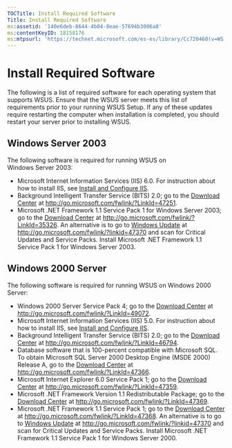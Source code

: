 ```yaml
---
TOCTitle: Install Required Software
Title: Install Required Software
ms:assetid: '140e6deb-8644-4b04-8eae-57694b3006a8'
ms:contentKeyID: 18158176
ms:mtpsurl: 'https://technet.microsoft.com/es-es/library/Cc720460(v=WS.10)'
---
```


Install Required Software
=========================

The following is a list of required software for each operating system that supports WSUS. Ensure that the WSUS server meets this list of requirements prior to your running WSUS Setup. If any of these updates require restarting the computer when installation is completed, you should restart your server prior to installing WSUS.

Windows Server 2003
-------------------

The following software is required for running WSUS on Windows Server 2003:

-   Microsoft Internet Information Services (IIS) 6.0. For instruction about how to install IIS, see [Install and Configure IIS](https://technet.microsoft.com/6b2e1035-5b82-45f4-9f51-6cc0ca32fd60).
-   Background Intelligent Transfer Service (BITS) 2.0; go to the [Download Center](http://go.microsoft.com/fwlink/?linkid=47251) at http://go.microsoft.com/fwlink/?LinkId=47251.
-   Microsoft .NET Framework 1.1 Service Pack 1 for Windows Server 2003; go to the [Download Center](http://go.microsoft.com/fwlink/?linkid=35326) at http://go.microsoft.com/fwlink/?LinkId=35326.
    An alternative is to go to [Windows Update](http://go.microsoft.com/fwlink/?linkid=47370) at http://go.microsoft.com/fwlink/?linkid=47370 and scan for Critical Updates and Service Packs. Install Microsoft .NET Framework 1.1 Service Pack 1 for Windows Server 2003.

Windows 2000 Server
-------------------

The following software is required for running WSUS on Windows 2000 Server:

-   Windows 2000 Server Service Pack 4; go to the [Download Center](http://go.microsoft.com/fwlink/?linkid=49072) at http://go.microsoft.com/fwlink/?LinkId=49072.
-   Microsoft Internet Information Services (IIS) 5.0. For instruction about how to install IIS, see [Install and Configure IIS](https://technet.microsoft.com/6b2e1035-5b82-45f4-9f51-6cc0ca32fd60).
-   Background Intelligent Transfer Service (BITS) 2.0; go to the [Download Center](http://go.microsoft.com/fwlink/?linkid=46794) at http://go.microsoft.com/fwlink/?LinkId=46794.
-   Database software that is 100-percent compatible with Microsoft SQL. To obtain Microsoft SQL Server 2000 Desktop Engine (MSDE 2000) Release A, go to the [Download Center](http://go.microsoft.com/fwlink/?linkid=47366) at http://go.microsoft.com/fwlink/?LinkId=47366.
-   Microsoft Internet Explorer 6.0 Service Pack 1; go to the [Download Center](http://go.microsoft.com/fwlink/?linkid=47359) at http://go.microsoft.com/fwlink/?LinkId=47359.
-   Microsoft .NET Framework Version 1.1 Redistributable Package; go to the [Download Center](http://go.microsoft.com/fwlink/?linkid=47369) at http://go.microsoft.com/fwlink/?LinkId=47369.
-   Microsoft .NET Framework 1.1 Service Pack 1; go to the [Download Center](http://go.microsoft.com/fwlink/?linkid=47368) at http://go.microsoft.com/fwlink/?LinkId=47368.
    An alternative is to go to [Windows Update](http://go.microsoft.com/fwlink/?linkid=47370) at http://go.microsoft.com/fwlink/?linkid=47370 and scan for Critical Updates and Service Packs. Install Microsoft .NET Framework 1.1 Service Pack 1 for Windows Server 2000.
